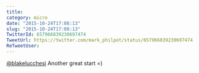```yaml
---
title: 
category: micro
date: "2015-10-24T17:08:13"
slug: "2015-10-24T17:08:13"
TwitterId: 657966839230697474
TweetUrl: https://twitter.com/mark_philpot/status/657966839230697474
ReTweetUser: 
---
```


[@blakelucchesi](https://twitter.com/blakelucchesi) Another great start =)